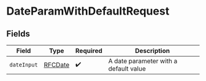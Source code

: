 # DateParamWithDefaultRequest


## Fields

| Field                                 | Type                                  | Required                              | Description                           |
| ------------------------------------- | ------------------------------------- | ------------------------------------- | ------------------------------------- |
| `dateInput`                           | [RFCDate](../../types/rfcdate.md)     | :heavy_check_mark:                    | A date parameter with a default value |